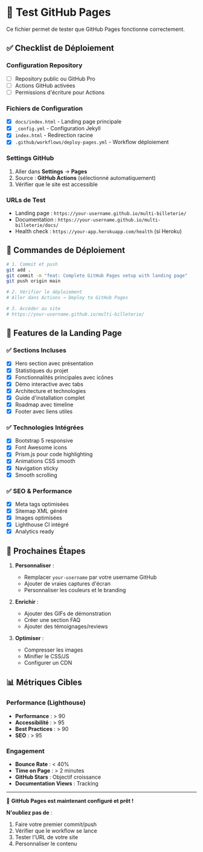 # 🧪 Test GitHub Pages

Ce fichier permet de tester que GitHub Pages fonctionne correctement.

## ✅ Checklist de Déploiement

### Configuration Repository
- [ ] Repository public ou GitHub Pro
- [ ] Actions GitHub activées
- [ ] Permissions d'écriture pour Actions

### Fichiers de Configuration
- [x] `docs/index.html` - Landing page principale
- [x] `_config.yml` - Configuration Jekyll
- [x] `index.html` - Redirection racine
- [x] `.github/workflows/deploy-pages.yml` - Workflow déploiement

### Settings GitHub
1. Aller dans **Settings** → **Pages**
2. Source : **GitHub Actions** (sélectionné automatiquement)
3. Vérifier que le site est accessible

### URLs de Test
- Landing page : `https://your-username.github.io/multi-billeterie/`
- Documentation : `https://your-username.github.io/multi-billeterie/docs/`
- Health check : `https://your-app.herokuapp.com/health` (si Heroku)

## 🔧 Commandes de Déploiement

```bash
# 1. Commit et push
git add .
git commit -m "feat: Complete GitHub Pages setup with landing page"
git push origin main

# 2. Vérifier le déploiement
# Aller dans Actions → Deploy to GitHub Pages

# 3. Accéder au site
# https://your-username.github.io/multi-billeterie/
```

## 🎯 Features de la Landing Page

### ✅ Sections Incluses
- [x] Hero section avec présentation
- [x] Statistiques du projet
- [x] Fonctionnalités principales avec icônes
- [x] Démo interactive avec tabs
- [x] Architecture et technologies
- [x] Guide d'installation complet
- [x] Roadmap avec timeline
- [x] Footer avec liens utiles

### ✅ Technologies Intégrées
- [x] Bootstrap 5 responsive
- [x] Font Awesome icons
- [x] Prism.js pour code highlighting
- [x] Animations CSS smooth
- [x] Navigation sticky
- [x] Smooth scrolling

### ✅ SEO & Performance
- [x] Meta tags optimisées
- [x] Sitemap XML généré
- [x] Images optimisées
- [x] Lighthouse CI intégré
- [x] Analytics ready

## 🚀 Prochaines Étapes

1. **Personnaliser** :
   - Remplacer `your-username` par votre username GitHub
   - Ajouter de vraies captures d'écran
   - Personnaliser les couleurs et le branding

2. **Enrichir** :
   - Ajouter des GIFs de démonstration
   - Créer une section FAQ
   - Ajouter des témoignages/reviews

3. **Optimiser** :
   - Compresser les images
   - Minifier le CSS/JS
   - Configurer un CDN

## 📊 Métriques Cibles

### Performance (Lighthouse)
- **Performance** : > 90
- **Accessibilité** : > 95
- **Best Practices** : > 90
- **SEO** : > 95

### Engagement
- **Bounce Rate** : < 40%
- **Time on Page** : > 2 minutes
- **GitHub Stars** : Objectif croissance
- **Documentation Views** : Tracking

---

🎉 **GitHub Pages est maintenant configuré et prêt !**

**N'oubliez pas de** :
1. Faire votre premier commit/push
2. Vérifier que le workflow se lance
3. Tester l'URL de votre site
4. Personnaliser le contenu